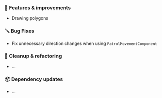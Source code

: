 ### 🚀 Features & improvements

- Drawing polygons

### 🪛 Bug Fixes

- Fix unnecessary direction changes when using `PatrolMovementComponent`

### 🧽 Cleanup & refactoring

- ...

### 📦 Dependency updates

- ...